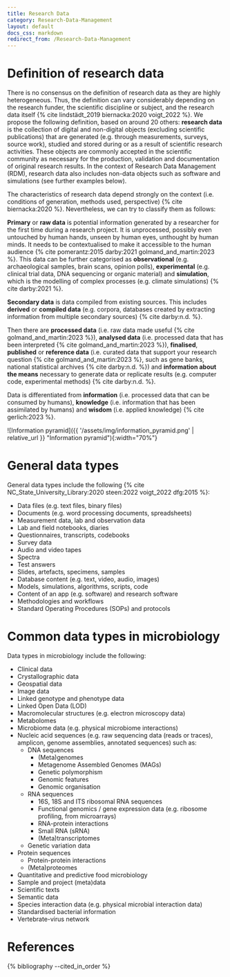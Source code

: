 ```yaml
---
title: Research Data
category: Research-Data-Management
layout: default
docs_css: markdown
redirect_from: /Research-Data-Management
---
```


# Definition of research data
There is no consensus on the definition of research data as they are highly heterogeneous. Thus, the definition can vary considerably depending on the research funder, the scientific discipline or subject, and the research data itself {% cite lindstädt_2019 biernacka:2020 voigt_2022 %}. We propose the following definition, based on around 20 others: **research data** is the collection of digital and non-digital objects (excluding scientific publications) that are generated (e.g. through measurements, surveys, source work), studied and stored during or as a result of scientific research activities. These objects are commonly accepted in the scientific community as necessary for the production, validation and documentation of original research results. In the context of Research Data Management (RDM), research data also includes non-data objects such as software and simulations (see further examples below).

The characteristics of research data depend strongly on the context (i.e. conditions of generation, methods used, perspective) {% cite biernacka:2020 %}. Nevertheless, we can try to classify them as follows:

**Primary** or **raw data** is potential information generated by a researcher for the first time during a research project. It is unprocessed, possibly even untouched by human hands, unseen by human eyes, unthought by human minds. It needs to be contextualised to make it accessible to the human audience {% cite pomerantz:2015 darby:2021 golmand_and_martin:2023 %}. This data can be further categorised as **observational** (e.g. archaeological samples, brain scans, opinion polls), **experimental** (e.g. clinical trial data, DNA sequencing or organic material) and **simulation**, which is the modelling of complex processes (e.g. climate simulations) {% cite darby:2021 %}.

**Secondary data** is data compiled from existing sources. This includes **derived** or **compiled data** (e.g. corpora, databases created by extracting information from multiple secondary sources) {% cite darby:n.d. %}. 

Then there are **processed data** (i.e. raw data made useful {% cite golmand_and_martin:2023 %}), **analysed data** (i.e. processed data that has been interpreted {% cite golmand_and_martin:2023 %}), **finalised**, **published** or **reference data** (i.e. curated data that support your research question  {% cite golmand_and_martin:2023 %}, such as gene banks, national statistical archives {% cite darby:n.d. %}) and **information about the means** necessary to generate data or replicate results (e.g. computer code, experimental methods) {% cite darby:n.d. %}.

Data is differentiated from **information** (i.e. processed data that can be consumed by humans), **knowledge** (i.e. information that has been assimilated by humans) and **wisdom** (i.e. applied knowledge) {% cite gerlich:2023 %}. 

![Information pyramid]({{ '/assets/img/information_pyramid.png' | relative_url }} "Information pyramid"){:width="70%"}

# General data types
 General data types include the following {% cite NC_State_University_Library:2020 steen:2022 voigt_2022 dfg:2015 %}:
* Data files (e.g. text files, binary files)
* Documents (e.g. word processing documents, spreadsheets)
* Measurement data, lab and observation data
* Lab and field notebooks, diaries
* Questionnaires, transcripts, codebooks
* Survey data
* Audio and video tapes
* Spectra
* Test answers
* Slides, artefacts, specimens, samples
* Database content (e.g. text, video, audio, images)
* Models, simulations, algorithms, scripts, code
* Content of an app (e.g. software) and research software
* Methodologies and workflows
* Standard Operating Procedures (SOPs) and protocols

# Common data types in microbiology
Data types in microbiology include the following:
* Clinical data
* Crystallographic data
* Geospatial data
* Image data
* Linked genotype and phenotype data
* Linked Open Data (LOD)
* Macromolecular structures (e.g. electron microscopy data)
* Metabolomes
* Microbiome data (e.g. physical microbiome interactions)
* Nucleic acid sequences (e.g. raw sequencing data (reads or traces), amplicon, genome assemblies, annotated sequences) such as:
  * DNA sequences
    * (Meta)genomes
    * Metagenome Assembled Genomes (MAGs)
    * Genetic polymorphism
    * Genomic features
    * Genomic organisation
  * RNA sequences
    * 16S, 18S and ITS ribosomal RNA sequences
    * Functional genomics / gene expression data (e.g. ribosome profiling, from microarrays)
    * RNA-protein interactions
    * Small RNA (sRNA)
    * (Meta)transcriptomes
  * Genetic variation data
* Protein sequences
  * Protein-protein interactions
  * (Meta)proteomes
* Quantitative and predictive food microbiology
* Sample and project (meta)data
* Scientific texts
* Semantic data
* Species interaction data (e.g. physical microbial interaction data)
* Standardised bacterial information
* Vertebrate-virus network

# References
{% bibliography --cited_in_order %}
